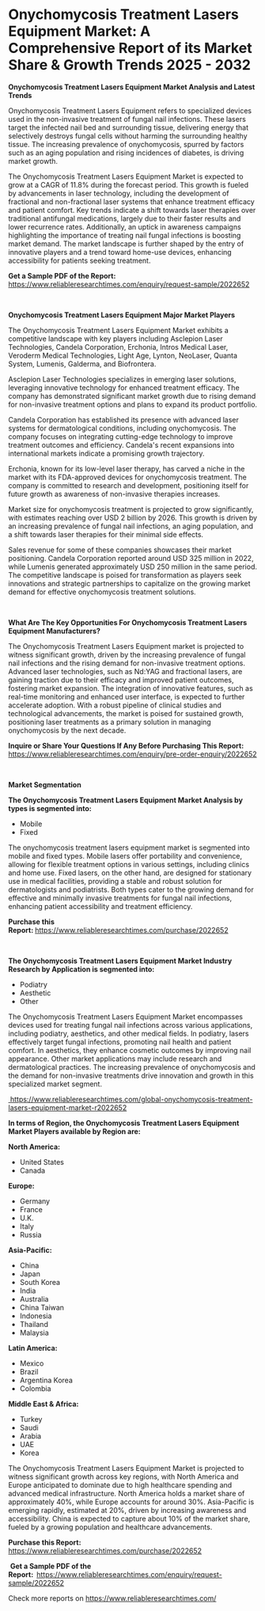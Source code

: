 <p><h1>Onychomycosis Treatment Lasers Equipment Market: A Comprehensive Report of its Market Share & Growth Trends 2025 - 2032</h1></p><p><strong>Onychomycosis Treatment Lasers Equipment Market Analysis and Latest Trends</strong></p>
<p><p>Onychomycosis Treatment Lasers Equipment refers to specialized devices used in the non-invasive treatment of fungal nail infections. These lasers target the infected nail bed and surrounding tissue, delivering energy that selectively destroys fungal cells without harming the surrounding healthy tissue. The increasing prevalence of onychomycosis, spurred by factors such as an aging population and rising incidences of diabetes, is driving market growth.</p><p>The Onychomycosis Treatment Lasers Equipment Market is expected to grow at a CAGR of 11.8% during the forecast period. This growth is fueled by advancements in laser technology, including the development of fractional and non-fractional laser systems that enhance treatment efficacy and patient comfort. Key trends indicate a shift towards laser therapies over traditional antifungal medications, largely due to their faster results and lower recurrence rates. Additionally, an uptick in awareness campaigns highlighting the importance of treating nail fungal infections is boosting market demand. The market landscape is further shaped by the entry of innovative players and a trend toward home-use devices, enhancing accessibility for patients seeking treatment.</p></p>
<p><strong>Get a Sample PDF of the Report:&nbsp;</strong> <a href="https://www.reliableresearchtimes.com/enquiry/request-sample/2022652?utm_campaign=2180&utm_medium=2&utm_source=Github&utm_content=ia&utm_term=29032025&utm_id=onychomycosis-treatment-lasers-equipment">https://www.reliableresearchtimes.com/enquiry/request-sample/2022652</a></p>
<p>&nbsp;</p>
<p><strong>Onychomycosis Treatment Lasers Equipment Major Market Players</strong></p>
<p><p>The Onychomycosis Treatment Lasers Equipment Market exhibits a competitive landscape with key players including Asclepion Laser Technologies, Candela Corporation, Erchonia, Intros Medical Laser, Veroderm Medical Technologies, Light Age, Lynton, NeoLaser, Quanta System, Lumenis, Galderma, and Biofrontera. </p><p>Asclepion Laser Technologies specializes in emerging laser solutions, leveraging innovative technology for enhanced treatment efficacy. The company has demonstrated significant market growth due to rising demand for non-invasive treatment options and plans to expand its product portfolio.</p><p>Candela Corporation has established its presence with advanced laser systems for dermatological conditions, including onychomycosis. The company focuses on integrating cutting-edge technology to improve treatment outcomes and efficiency. Candela's recent expansions into international markets indicate a promising growth trajectory.</p><p>Erchonia, known for its low-level laser therapy, has carved a niche in the market with its FDA-approved devices for onychomycosis treatment. The company is committed to research and development, positioning itself for future growth as awareness of non-invasive therapies increases.</p><p>Market size for onychomycosis treatment is projected to grow significantly, with estimates reaching over USD 2 billion by 2026. This growth is driven by an increasing prevalence of fungal nail infections, an aging population, and a shift towards laser therapies for their minimal side effects.</p><p>Sales revenue for some of these companies showcases their market positioning. Candela Corporation reported around USD 325 million in 2022, while Lumenis generated approximately USD 250 million in the same period. The competitive landscape is poised for transformation as players seek innovations and strategic partnerships to capitalize on the growing market demand for effective onychomycosis treatment solutions.</p></p>
<p>&nbsp;</p>
<p><strong>What Are The Key Opportunities For Onychomycosis Treatment Lasers Equipment Manufacturers?</strong></p>
<p><p>The Onychomycosis Treatment Lasers Equipment market is projected to witness significant growth, driven by the increasing prevalence of fungal nail infections and the rising demand for non-invasive treatment options. Advanced laser technologies, such as Nd:YAG and fractional lasers, are gaining traction due to their efficacy and improved patient outcomes, fostering market expansion. The integration of innovative features, such as real-time monitoring and enhanced user interface, is expected to further accelerate adoption. With a robust pipeline of clinical studies and technological advancements, the market is poised for sustained growth, positioning laser treatments as a primary solution in managing onychomycosis by the next decade.</p></p>
<p><strong>Inquire or Share Your Questions If Any Before Purchasing This Report:</strong> <a href="https://www.reliableresearchtimes.com/enquiry/pre-order-enquiry/2022652?utm_campaign=2180&utm_medium=2&utm_source=Github&utm_content=ia&utm_term=29032025&utm_id=onychomycosis-treatment-lasers-equipment">https://www.reliableresearchtimes.com/enquiry/pre-order-enquiry/2022652</a></p>
<p>&nbsp;</p>
<p><strong>Market Segmentation</strong></p>
<p><strong>The Onychomycosis Treatment Lasers Equipment Market Analysis by types is segmented into:</strong></p>
<p><ul><li>Mobile</li><li>Fixed</li></ul></p>
<p><p>The onychomycosis treatment lasers equipment market is segmented into mobile and fixed types. Mobile lasers offer portability and convenience, allowing for flexible treatment options in various settings, including clinics and home use. Fixed lasers, on the other hand, are designed for stationary use in medical facilities, providing a stable and robust solution for dermatologists and podiatrists. Both types cater to the growing demand for effective and minimally invasive treatments for fungal nail infections, enhancing patient accessibility and treatment efficiency.</p></p>
<p><strong>Purchase this Report:&nbsp;</strong><a href="https://www.reliableresearchtimes.com/purchase/2022652?utm_campaign=2180&utm_medium=2&utm_source=Github&utm_content=ia&utm_term=29032025&utm_id=onychomycosis-treatment-lasers-equipment">https://www.reliableresearchtimes.com/purchase/2022652</a></p>
<p>&nbsp;</p>
<p><strong>The Onychomycosis Treatment Lasers Equipment Market Industry Research by Application is segmented into:</strong></p>
<p><ul><li>Podiatry</li><li>Aesthetic</li><li>Other</li></ul></p>
<p><p>The Onychomycosis Treatment Lasers Equipment Market encompasses devices used for treating fungal nail infections across various applications, including podiatry, aesthetics, and other medical fields. In podiatry, lasers effectively target fungal infections, promoting nail health and patient comfort. In aesthetics, they enhance cosmetic outcomes by improving nail appearance. Other market applications may include research and dermatological practices. The increasing prevalence of onychomycosis and the demand for non-invasive treatments drive innovation and growth in this specialized market segment.</p></p>
<p><a href="https://www.reliableresearchtimes.com/global-onychomycosis-treatment-lasers-equipment-market-r2022652?utm_campaign=2180&utm_medium=2&utm_source=Github&utm_content=ia&utm_term=29032025&utm_id=onychomycosis-treatment-lasers-equipment">&nbsp;https://www.reliableresearchtimes.com/global-onychomycosis-treatment-lasers-equipment-market-r2022652</a></p>
<p><strong>In terms of Region, the Onychomycosis Treatment Lasers Equipment Market Players available by Region are:</strong></p>
<p>
    <p> <strong> North America: </strong>
        <ul>
            <li>United States</li>
            <li>Canada</li>
        </ul>
        </p> 
    <p> <strong> Europe: </strong>
        <ul>
            <li>Germany</li>
            <li>France</li>
            <li>U.K.</li>
            <li>Italy</li>
            <li>Russia</li>
        </ul>
        </p> 
    <p> <strong> Asia-Pacific: </strong>
        <ul>
            <li>China</li>
            <li>Japan</li>
            <li>South Korea</li>
            <li>India</li>
            <li>Australia</li>
            <li>China Taiwan</li>
            <li>Indonesia</li>
            <li>Thailand</li>
            <li>Malaysia</li>
        </ul>
        </p> 
    <p> <strong> Latin America: </strong>
        <ul>
            <li>Mexico</li>
            <li>Brazil</li>
            <li>Argentina Korea</li>
            <li>Colombia</li>
        </ul>
        </p> 
    <p> <strong> Middle East & Africa: </strong>
        <ul>
            <li>Turkey</li>
            <li>Saudi</li>
            <li>Arabia</li>
            <li>UAE</li>
            <li>Korea</li>
        </ul>
    </p>
    </p>
<p><p>The Onychomycosis Treatment Lasers Equipment Market is projected to witness significant growth across key regions, with North America and Europe anticipated to dominate due to high healthcare spending and advanced medical infrastructure. North America holds a market share of approximately 40%, while Europe accounts for around 30%. Asia-Pacific is emerging rapidly, estimated at 20%, driven by increasing awareness and accessibility. China is expected to capture about 10% of the market share, fueled by a growing population and healthcare advancements.</p></p>
<p><strong>Purchase this Report: </strong><a href="https://www.reliableresearchtimes.com/purchase/2022652?utm_campaign=2180&utm_medium=2&utm_source=Github&utm_content=ia&utm_term=29032025&utm_id=onychomycosis-treatment-lasers-equipment">https://www.reliableresearchtimes.com/purchase/2022652</a></p>
<p>&nbsp;<strong>Get a Sample PDF of the Report:&nbsp;&nbsp;</strong><a href="https://www.reliableresearchtimes.com/enquiry/request-sample/2022652?utm_campaign=2180&utm_medium=2&utm_source=Github&utm_content=ia&utm_term=29032025&utm_id=onychomycosis-treatment-lasers-equipment">https://www.reliableresearchtimes.com/enquiry/request-sample/2022652</a></p>
<p><strong></strong></p>
<p>Check more reports on <a href="https://www.reliableresearchtimes.com/?utm_campaign=2180&utm_medium=2&utm_source=Github&utm_content=ia&utm_term=29032025&utm_id=onychomycosis-treatment-lasers-equipment">https://www.reliableresearchtimes.com/</a></p>